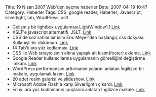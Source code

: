 Title: 19 Nisan 2007 Web&#039;den seçme haberler
Date: 2007-04-19 10:47
Category: Haberler
Tags: CSS, google reader, Haberler, Javascript, silverlight, tab, WordPress, xslt

-   Gelişmiş bir lightbox uygulaması.LightWindow1.1 [Link][]
-   XSLT'e javascript alternatifi. JSLT. [Link][1]
-   CSS'de söz sahibi bir isim Eric Meyer'den başlangıç css dosyası.
    Kullanışlı bir doküman. [Link][2]
-   14 Tab'lı ara yüz kodlaması. [Link][3]
-   CSS ile Web tarayıcısının altına yapışık alt kısım(footer) ekleme.
    [Link][4]
-   Google Reader kullanıcılarına uygulamanın görselliğini değiştirme
    imkanı. [Link][5]
-   WordPress performansını arttırmanın yolarını anlatan İngilizce bir
    makale, uygulamak lazım. [Link][6]
-   20 adet resim galerisi ve slideshow. [Link][7]
-   Microsoft Adobe Flash'a karşı Silverlight'ı çıkardı. [Link][8]
-   En iyi ara yüz kodlamanın ipuçlarını anlatan İngilizce makale.
    [Link][9]

</p>

  [Link]: http://stickmanlabs.com/lightwindow/ "Link"
  [1]: http://www.rikarends.com/jslt-alternative-to-xslt "Link"
  [2]: http://meyerweb.com/eric/thoughts/2007/04/14/reworked-reset/
    "Link"
  [3]: http://www.smashingmagazine.com/2007/04/18/14-tab-based-inferface-techniques/
    "Link"
  [4]: http://ryanfait.com/sticky-footer/ "Link"
  [5]: http://www.hicksdesign.co.uk/journal/google-reader-theme "Link"
  [6]: http://elliottback.com/wp/archives/2007/04/15/why-my-wordpress-site-is-so-much-faster-than-yours/
    "Link"
  [7]: http://www.dhtmlsite.com/imagegalleries.php "Link"
  [8]: http://www.microsoft.com/silverlight/default_01.aspx "Link"
  [9]: http://www.456bereastreet.com/archive/200704/guidelines_for_creating_better_markup/
    "Link"
